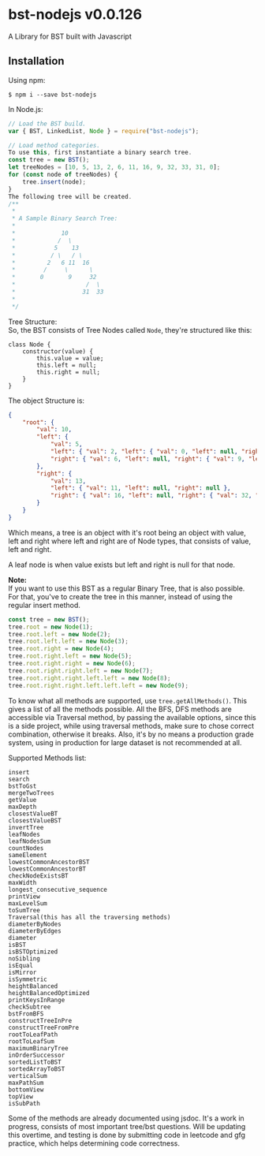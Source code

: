 # bst-nodejs v0.0.126

A Library for BST built with Javascript

## Installation

Using npm:

```shell
$ npm i --save bst-nodejs
```

In Node.js:

```js
// Load the BST build.
var { BST, LinkedList, Node } = require("bst-nodejs");

// Load method categories.
To use this, first instantiate a binary search tree.
const tree = new BST();
let treeNodes = [10, 5, 13, 2, 6, 11, 16, 9, 32, 33, 31, 0];
for (const node of treeNodes) {
	tree.insert(node);
}
The following tree will be created.
/**
 *
 * A Sample Binary Search Tree:
 *
 *             10
 *            /  \
 *           5    13
 *          / \   / \
 *         2   6 11  16
 *        /     \      \
 *       0       9     32
 *                    /  \
 *                   31  33
 *
 */

```

Tree Structure:<br>
So, the BST consists of Tree Nodes called `Node`, they're structured like this:

```
class Node {
	constructor(value) {
		this.value = value;
		this.left = null;
		this.right = null;
	}
}
```

The object Structure is:

```json
{
	"root": {
		"val": 10,
		"left": {
			"val": 5,
			"left": { "val": 2, "left": { "val": 0, "left": null, "right": null }, "right": null },
			"right": { "val": 6, "left": null, "right": { "val": 9, "left": null, "right": null } }
		},
		"right": {
			"val": 13,
			"left": { "val": 11, "left": null, "right": null },
			"right": { "val": 16, "left": null, "right": { "val": 32, "left": { "val": 31, "left": null, "right": null }, "right": { "val": 33, "left": null, "right": null } } }
		}
	}
}
```

Which means, a tree is an object with it's root being an object with value, left and right where left and right are of Node types, that consists of
value, left and right.

A leaf node is when value exists but left and right is null for that node.

**Note:**<br>
If you want to use this BST as a regular Binary Tree, that is also possible. For that, you've to create the tree in this manner, instead of using the regular
insert method.

```js
const tree = new BST();
tree.root = new Node(1);
tree.root.left = new Node(2);
tree.root.left.left = new Node(3);
tree.root.right = new Node(4);
tree.root.right.left = new Node(5);
tree.root.right.right = new Node(6);
tree.root.right.right.left = new Node(7);
tree.root.right.right.left.left = new Node(8);
tree.root.right.right.left.left.left = new Node(9);
```

To know what all methods are supported, use `tree.getAllMethods()`.
This gives a list of all the methods possible. All the BFS, DFS methods are accessible via Traversal method, by passing the available options,
since this is a side project, while using traversal methods, make sure to chose correct combination, otherwise it breaks.
Also, it's by no means a production grade system, using in production for large dataset is not recommended at all.

Supported Methods list:

```
insert
search
bstToGst
mergeTwoTrees
getValue
maxDepth
closestValueBT
closestValueBST
invertTree
leafNodes
leafNodesSum
countNodes
sameElement
lowestCommonAncestorBST
lowestCommonAncestorBT
checkNodeExistsBT
maxWidth
longest_consecutive_sequence
printView
maxLevelSum
toSumTree
Traversal(this has all the traversing methods)
diameterByNodes
diameterByEdges
diameter
isBST
isBSTOptimized
noSibling
isEqual
isMirror
isSymmetric
heightBalanced
heightBalancedOptimized
printKeysInRange
checkSubtree
bstFromBFS
constructTreeInPre
constructTreeFromPre
rootToLeafPath
rootToLeafSum
maximumBinaryTree
inOrderSuccessor
sortedListToBST
sortedArrayToBST
verticalSum
maxPathSum
bottomView
topView
isSubPath
```

Some of the methods are already documented using jsdoc. It's a work in progress, consists of most important tree/bst questions.
Will be updating this overtime, and testing is done by submitting code in leetcode and gfg practice, which helps determining code correctness.

